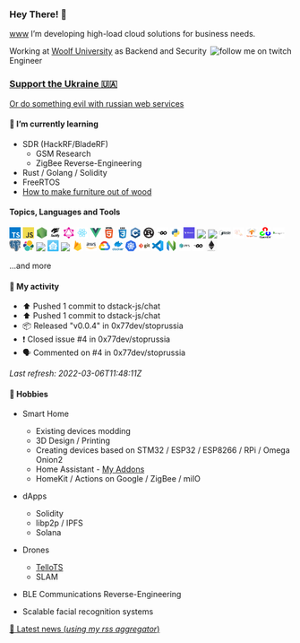### Hey There! 👋

[www](https://0x77.dev) I’m developing high-load cloud solutions for business needs.

[<img src="https://brand.twitch.tv/assets/logos/svg/glitch/purple.svg" alt="follow me on twitch" align="right">](https://twitch.tv/0x77dev)

Working at [Woolf University](https://github.com/WoolfUniversity) as Backend and Security Engineer

### [Support the Ukraine 🇺🇦](https://savelife.in.ua/)
[Or do something evil with russian web services](https://github.com/0x77dev/stoprussia)

#### 🌱  I’m currently learning

- SDR (HackRF/BladeRF)
  - GSM Research
  - ZigBee Reverse-Engineering
- Rust / Golang / Solidity
- FreeRTOS
- [How to make furniture out of wood](https://github.com/docker/cli/issues/267#issuecomment-695149477)

#### Topics, Languages and Tools

<code><img height="20" src="https://raw.githubusercontent.com/github/explore/main/topics/typescript/typescript.png"></code>
<code><img height="20" src="https://raw.githubusercontent.com/github/explore/main/topics/javascript/javascript.png"></code>
<code><img height="20" src="https://raw.githubusercontent.com/github/explore/main/topics/nodejs/nodejs.png"></code>
<code><img height="20" src="https://raw.githubusercontent.com/github/explore/main/topics/fastify/fastify.png" /></code>
<code><img height="20" src="https://raw.githubusercontent.com/github/explore/main/topics/graphql/graphql.png" /></code>
<code><img height="20" src="https://raw.githubusercontent.com/github/explore/main/topics/react/react.png"></code>
<code><img height="20" src="https://raw.githubusercontent.com/github/explore/main/topics/vue/vue.png"></code>
<code><img height="20" src="https://raw.githubusercontent.com/github/explore/main/topics/html/html.png"></code>
<code><img height="20" src="https://raw.githubusercontent.com/github/explore/main/topics/css/css.png"></code>
<code><img height="20" src="https://raw.githubusercontent.com/github/explore/main/topics/cpp/cpp.png"></code>
<code><img height="20" src="https://raw.githubusercontent.com/github/explore/main/topics/rust/rust.png"></code>
<code><img height="20" src="https://raw.githubusercontent.com/github/explore/main/topics/go/go.png"></code>
<code><img height="20" src="https://raw.githubusercontent.com/github/explore/main/topics/python/python.png" /></code>
<code><img height="20" src="https://raw.githubusercontent.com/github/explore/main/topics/terraform/terraform.png" /></code>
<code><img height="20" src="https://prometheus.io/assets/prometheus_logo_grey.svg" /></code>
<code><img height="20" src="https://upload.wikimedia.org/wikipedia/commons/9/9d/Grafana_logo.png" /></code>
<code><img height="20" src="https://raw.githubusercontent.com/github/explore/main/topics/bash/bash.png" /></code>
<code><img height="20" src="https://raw.githubusercontent.com/github/explore/main/topics/fish/fish.png"></code>
<code><img height="20" src="https://raw.githubusercontent.com/github/explore/main/topics/tensorflow/tensorflow.png"></code>
<code><img height="20" src="https://raw.githubusercontent.com/github/explore/main/topics/opencv/opencv.png"></code>
<code><img height="20" src="https://raw.githubusercontent.com/github/explore/main/topics/mongodb/mongodb.png"></code>
<code><img height="20" src="https://raw.githubusercontent.com/github/explore/main/topics/postgresql/postgresql.png" /></code>
<code><img height="20" src="https://raw.githubusercontent.com/github/explore/main/topics/elasticsearch/elasticsearch.png" /></code>
<code><img height="20" src="https://avatars.githubusercontent.com/u/96669?s=200&v=4" /></code>
<code><img height="20" src="https://raw.githubusercontent.com/github/explore/main/topics/home-assistant/home-assistant.png" /></code>
<code><img height="20" src="https://nats.io/img/logos/nats-horizontal-color.png" /></code>
<code><img height="20" src="https://raw.githubusercontent.com/github/explore/main/topics/firebase/firebase.png" /></code>
<code><img height="20" src="https://raw.githubusercontent.com/github/explore/main/topics/aws/aws.png"></code>
<code><img height="20" src="https://raw.githubusercontent.com/github/explore/main/topics/google-cloud/google-cloud.png"></code>
<code><img height="20" src="https://raw.githubusercontent.com/github/explore/main/topics/docker/docker.png"></code>
<code><img height="20" src="https://raw.githubusercontent.com/github/explore/main/topics/kubernetes/kubernetes.png"></code>
<code><img height="20" src="https://raw.githubusercontent.com/github/explore/main/topics/git/git.png"></code>
<code><img height="20" src="https://raw.githubusercontent.com/github/explore/main/topics/visual-studio-code/visual-studio-code.png" /></code>
<code><img height="20" src="https://raw.githubusercontent.com/github/explore/main/topics/neovim/neovim.png" /></code>
<code><img height="20" src="https://raw.githubusercontent.com/github/explore/main/topics/ipfs/ipfs.png" /></code>
<code><img height="20" src="https://raw.githubusercontent.com/github/explore/main/topics/go/go.png" /></code>
<code><img height="20" src="https://raw.githubusercontent.com/github/explore/main/topics/ethereum/ethereum.png" /></code>

...and more

#### 🧗  My activity

* ⬆️ Pushed 1 commit to dstack-js/chat
* ⬆️ Pushed 1 commit to dstack-js/chat
* 📦 Released "v0.0.4" in 0x77dev/stoprussia
* ❗️ Closed issue #4 in 0x77dev/stoprussia
* 🗣 Commented on #4 in 0x77dev/stoprussia

_Last refresh: 2022-03-06T11:48:11Z_

#### 🔭  Hobbies

- Smart Home
  - Existing devices modding
  - 3D Design / Printing
  - Creating devices based on STM32 / ESP32 / ESP8266 / RPi / Omega Onion2
  - Home Assistant - [My Addons](https://github.com/0x77dev/haddons)
  - HomeKit / Actions on Google / ZigBee / miIO

- dApps
  - Solidity
  - libp2p / IPFS
  - Solana

- Drones
  - [TelloTS](https://github.com/0x77dev/tellots)
  - SLAM

- BLE Communications Reverse-Engineering

- Scalable facial recognition systems  

[📰 Latest news (_using my rss aggregator_)](https://rss.0x77.dev)
